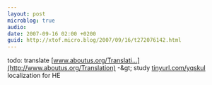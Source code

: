 ```yaml
---
layout: post
microblog: true
audio: 
date: 2007-09-16 02:00 +0200
guid: http://xtof.micro.blog/2007/09/16/t272076142.html
---
```

todo: translate [www.aboutus.org/Translati...](http://www.aboutus.org/Translation) -&amp;gt; study [tinyurl.com/yqskul](http://tinyurl.com/yqskul) localization for HE
